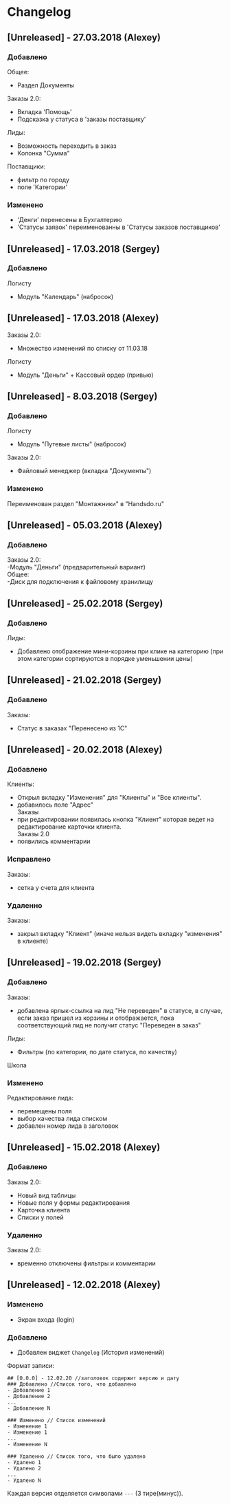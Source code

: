 # Changelog

## [Unreleased] - 27.03.2018 (Alexey)
### Добавлено
Общее:
- Раздел Документы
  
Заказы 2.0:
- Вкладка 'Помощь'
- Подсказка у статуса в 'заказы поставщику'

Лиды:
- Возможность переходить в заказ
- Колонка "Сумма"

Поставщики:
- фильтр по городу
- поле 'Категории'

### Изменено
- 'Денги' перенесены в Бухгалтерию
- 'Статусы заявок' переименованны в 'Статусы заказов поставщиков'


## [Unreleased] - 17.03.2018 (Sergey)
### Добавлено
Логисту
- Модуль "Календарь" (набросок)

## [Unreleased] - 17.03.2018 (Alexey)
Заказы 2.0:
- Множество изменений по списку от 11.03.18

Логисту
- Модуль "Деньги" + Кассовый ордер (привью) 

## [Unreleased] - 8.03.2018 (Sergey)
### Добавлено
Логисту
- Модуль "Путевые листы" (набросок)

Заказы 2.0:
- Файловый менеджер (вкладка "Документы")
### Изменено
Переименован раздел "Монтажники" в "Handsdo.ru"

## [Unreleased] - 05.03.2018 (Alexey)
### Добавлено  
Заказы 2.0:  
-Модуль "Деньги" (предварительный вариант)  
Общее:  
-Диск для подключения к файловому хранилищу 

## [Unreleased] - 25.02.2018 (Sergey)
### Добавлено
Лиды:
- Добавлено отображение мини-корзины при клике на категорию
(при этом категории сортируются в порядке уменьшении цены)

## [Unreleased] - 21.02.2018 (Sergey)
### Добавлено
Заказы:
- Статус в заказах "Перенесено из 1С"

## [Unreleased] - 20.02.2018 (Alexey)
### Добавлено
Клиенты:
- Открыл вкладку "Изменения" для "Клиенты" и "Все клиенты".
- добавилось поле "Адрес"  
Заказы
- при редактировании появилась кнопка "Клиент" которая ведет на редактирование карточки клиента.  
Заказы 2.0
- появились комментарии  

### Исправлено
Заказы:
- сетка у счета для клиента

### Удаленно
Заказы:
- закрыл вкладку "Клиент" (иначе нельзя видеть вкладку "изменения" в клиенте)

## [Unreleased] - 19.02.2018 (Sergey)
### Добавлено
Заказы:
- добавлена ярлык-ссылка на лид "Не переведен" в статусе,
в случае, если заказ пришел из корзины и отображается, пока соответствующий лид не получит статус "Переведен в заказ"

Лиды:
- Фильтры (по категории, по дате статуса, по качеству)

Школа

### Изменено
Редактирование лида:
- перемещены поля
- выбор качества лида списком
- добавлен номер лида в заголовок

## [Unreleased] - 15.02.2018 (Alexey)
### Добавлено
Заказы 2.0:  
- Новый вид таблицы
- Новые поля у формы редактирования
- Карточка клиента
- Списки у полей

### Удаленно
Заказы 2.0:  
- временно отключены фильтры и комментарии

## [Unreleased] - 12.02.2018 (Alexey)
### Изменено
- Экран входа (login)

### Добавлено
- Добавлен виджет `Changelog` (История изменений)
  
Формат записи:
~~~
## [0.0.0] - 12.02.20 //заголовок содержит версию и дату
### Добавлено //Список того, что добавлено 
- Добавление 1   
- Добавление 2   
...   
- Добавление N

### Изменено // Список изменений
- Изменение 1
- Изменение 1  
...
- Изменение N

### Удаленно // Список того, что было удалено
- Удалено 1
- Удалено 2  
...
- Удалено N
~~~

Каждая версия отделяется символами `---` (3 тире(минус)). 